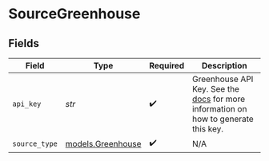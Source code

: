 # SourceGreenhouse


## Fields

| Field                                                                                                                                                     | Type                                                                                                                                                      | Required                                                                                                                                                  | Description                                                                                                                                               |
| --------------------------------------------------------------------------------------------------------------------------------------------------------- | --------------------------------------------------------------------------------------------------------------------------------------------------------- | --------------------------------------------------------------------------------------------------------------------------------------------------------- | --------------------------------------------------------------------------------------------------------------------------------------------------------- |
| `api_key`                                                                                                                                                 | *str*                                                                                                                                                     | :heavy_check_mark:                                                                                                                                        | Greenhouse API Key. See the <a href="https://docs.airbyte.com/integrations/sources/greenhouse">docs</a> for more information on how to generate this key. |
| `source_type`                                                                                                                                             | [models.Greenhouse](../models/greenhouse.md)                                                                                                              | :heavy_check_mark:                                                                                                                                        | N/A                                                                                                                                                       |